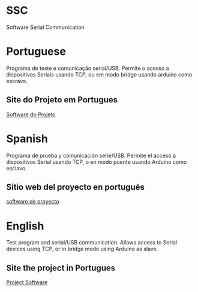 # SSC
Software Serial Communication
# Portuguese

Programa de teste e comunicação serial/USB. Permite o acesso a dispositivos Seriais usando TCP, ou em modo bridge usando arduino como escravo.

## Site do Projeto em Portugues
<a href="http://maurinsoft.com.br/index.php/projetos-open-source/projeto-ssc/">Software do Projeto</a>

# Spanish

Programa de prueba y comunicación serie/USB. Permite el acceso a dispositivos Serial usando TCP, o en modo puente usando Arduino como esclavo.
## Sitio web del proyecto en portugués
<a href="http://maurinsoft.com.br/index.php/projetos-open-source/projeto-ssc/">software de proyecto</a>


# English

Test program and serial/USB communication. Allows access to Serial devices using TCP, or in bridge mode using Arduino as slave.

## Site the project in Portugues
<a href="http://maurinsoft.com.br/index.php/projetos-open-source/projeto-ssc/">Project Software</a>

